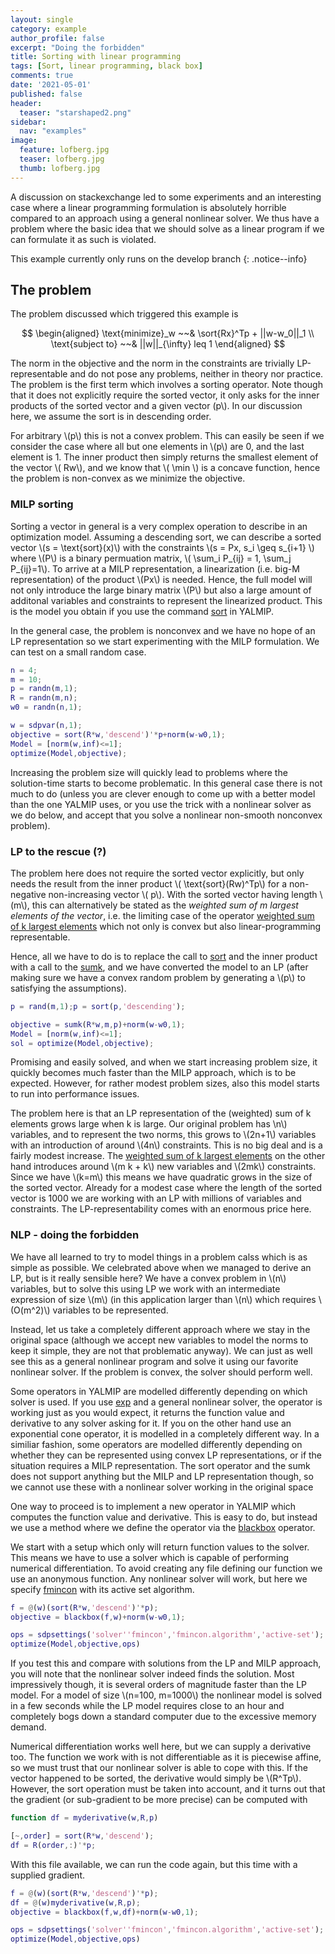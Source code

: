 ```yaml
---
layout: single
category: example
author_profile: false
excerpt: "Doing the forbidden"
title: Sorting with linear programming
tags: [Sort, linear programming, black box]
comments: true
date: '2021-05-01'
published: false
header:
  teaser: "starshaped2.png"
sidebar:
  nav: "examples"
image:
  feature: lofberg.jpg
  teaser: lofberg.jpg
  thumb: lofberg.jpg
---
```


A discussion on stackexchange led to some experiments and an interesting case where a linear programming formulation is absolutely horrible compared to an approach using a general nonlinear solver. We thus have a problem where the basic idea that we should solve as a linear program if we can formulate it as such is violated.

This example currently only runs on the develop branch 
{: .notice--info}

## The problem

The problem discussed which triggered this example is

$$
\begin{aligned}
\text{minimize}_w ~~& \sort{Rx}^Tp + ||w-w_0||_1 \\
\text{subject to} ~~& ||w||_{\infty}  leq 1
\end{aligned}
$$

The norm in the objective and the norm in the constraints are trivially LP-representable and do not pose any problems, neither in theory nor practice. The problem is the first term which involves a sorting operator. Note though that it does not explicitly require the sorted vector, it only asks for the inner products of the sorted vector and a given vector \(p\\). In our discussion here, we assume the sort is in descending order.

For arbitrary \\(p\\) this is not a convex problem. This can easily be seen if we consider the case where all but one elements in \\(p\\) are 0, and the last element is 1. The inner product then simply returns the smallest element of the vector \\( Rw\\), and we know that \\( \min \\) is a concave function, hence the problem is non-convex as we minimize the objective.

### MILP sorting

Sorting a vector in general is a very complex operation to describe in an optimization model. Assuming a descending sort, we can describe a sorted vector \\(s = \text{sort}(x)\\) with the constraints \\(s = Px, s_i \geq s_{i+1} \\) where \\(P\\) is a binary permuation matrix, \\( \sum_i P_{ij} = 1, \sum_j P_{ij}=1\\). To arrive at a MILP representation, a linearization (i.e. big-M representation) of the product \\(Px\\) is needed. Hence, the full model will not only introduce the large binary matrix \\(P\\) but also a large amount of additonal variables and constraints to represent the linearized product. This is the model you obtain if you use the command [sort](/command/sort) in YALMIP.

In the general case, the problem is nonconvex and we have no hope of an LP representation so we start experimenting with the MILP formulation. We can test on a small random case.

````matlab
n = 4;
m = 10;
p = randn(m,1);
R = randn(m,n);
w0 = randn(n,1);

w = sdpvar(n,1);
objective = sort(R*w,'descend')'*p+norm(w-w0,1);
Model = [norm(w,inf)<=1];    
optimize(Model,objective);
````

Increasing the problem size will quickly lead to problems where the solution-time starts to become problematic. In this general case there is not much to do (unless you are clever enough to come up with a better model than the one YALMIP uses, or you use the trick with a nonlinear solver as we do below, and accept that you solve a nonlinear non-smooth nonconvex problem).

### LP to the rescue (?)

The problem here does not require the sorted vector explicitly, but only needs the result from the inner product \\( \text{sort}(Rw)^Tp\\) for a non-negative non-increasing vector \\( p\\). With the sorted vector having length \\(m\\), this can alternatively be stated as the *weighted sum of m largest elements of the vector*, i.e. the limiting case of the operator [weighted sum of k largest elements](/commands/sumk) which not only is convex but also linear-programming representable.

Hence, all we have to do is to replace the call to [sort](/command/sort) and the inner product with a call to the [sumk](comand/operator), and we have converted the model to an LP (after making sure we have a convex random problem by generating a \\(p\\) to satisfying the assumptions).

````matlab
p = rand(m,1);p = sort(p,'descending');

objective = sumk(R*w,m,p)+norm(w-w0,1);
Model = [norm(w,inf)<=1];    
sol = optimize(Model,objective);
````

Promising and easily solved, and when we start increasing problem size, it quickly becomes much faster than the MILP approach, which is to be expected. However, for rather modest problem sizes, also this model starts to run into performance issues. 

The problem here is that an LP representation of the (weighted) sum of k elements grows large when k is large. Our original problem has \\n\\) variables, and to represent the two norms, this grows to \\(2n+1\\) variables with an introduction of around \\(4n\\) constraints. This is no big deal and is a fairly modest increase. The [weighted sum of k largest elements](/commands/sumk) on the other hand introduces around \\(m k + k\\) new variables and \\(2mk\\) constraints. Since we have \\(k=m\\) this means we have quadratic grows in the size of the sorted vector. Already for a modest case where the length of the sorted vector is 1000 we are working with an LP with millions of variables and constraints. The LP-representability comes with an enormous price here.

### NLP - doing the forbidden

We have all learned to try to model things in a problem calss which is as simple as possible. We celebrated above when we managed to derive an LP, but is it really sensible here? We have a convex problem in \\(n\\) variables, but to solve this using LP we work with an intermediate expression of size \\(m\\) (in this application larger than \\(n\\) which requires \\(O(m^2)\\) variables to be represented. 

Instead, let us take a completely different approach where we stay in the original space (although we accept new variables to model the norms to keep it simple, they are not that problematic anyway). We can just as well see this as a general nonlinear program and solve it using our favorite nonlinear solver. If the problem is convex, the solver should perform well.

Some operators in YALMIP are modelled differently depending on which solver is used. If you use [exp](/command/exp) and a general nonlinear solver, the operator is working just as you would expect, it returns the function value and derivative to any solver asking for it. If you on the other hand use an exponential cone operator, it is modelled in a completely different way. In a similiar fashion, some operators are modelled differently depending on whether they can be represented using convex LP representations, or if the situation requires a MILP representation. The sort operator and the sumk does not support anything but the MILP and LP representation though, so we cannot use these with a nonlinear solver working in the original space

One way to proceed is to implement a new operator in YALMIP which computes the function value and derivative. This is easy to do, but instead we use a method where we define the operator via the [blackbox](/command/blackbox) operator.

We start with a setup which only will return function values to the solver. This means we have to use a solver which is capable of performing numerical differentiation. To avoid creating any file defining our function we use an anonymous function. Any nonlinear solver will work, but here we specify [fmincon](/solver/fmincon) with its active set algorithm.

````matlab
f = @(w)(sort(R*w,'descend')'*p);
objective = blackbox(f,w)+norm(w-w0,1);

ops = sdpsettings('solver''fmincon','fmincon.algorithm','active-set');
optimize(Model,objective,ops)
````

If you test this and compare with solutions from the LP and MILP approach, you will note that the nonlinear solver indeed finds the solution. Most impressively though, it is several orders of magnitude faster than the LP model. For a model of size \\(n=100, m=1000\\) the nonlinear model is solved in a few seconds while the LP model requires close to an hour and completely bogs down a standard computer due to the excessive memory demand.

Numerical differentiation works well here, but we can supply a derivative too. The function we work with is not differentiable as it is piecewise affine, so we must trust that our nonlinear solver is able to cope with this. If the vector happened to be sorted, the derivative would simply be \\(R^Tp\\). However, the sort operation must be taken into account, and it turns out that the gradient (or sub-gradient to be more precise) can be computed with

````matlab
function df = myderivative(w,R,p)

[~,order] = sort(R*w,'descend');
df = R(order,:)'*p;
````

With this file available, we can run the code again, but this time with a supplied gradient.

````matlab
f = @(w)(sort(R*w,'descend')'*p);
df = @(w)myderivative(w,R,p);
objective = blackbox(f,w,df)+norm(w-w0,1);

ops = sdpsettings('solver''fmincon','fmincon.algorithm','active-set');
optimize(Model,objective,ops)
````


